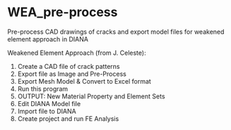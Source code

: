 # WEA_pre-process
Pre-process CAD drawings of cracks and export model files for weakened element approach in DIANA

Weakened Element Approach (from J. Celeste):
1. Create a CAD file of crack patterns
2. Export file as Image and Pre-Process
3. Export Mesh Model & Convert to Excel format
4. Run this program
5. OUTPUT: New Material Property and Element Sets
6. Edit DIANA Model file
7. Import file to DIANA
8. Create project and run FE Analysis
